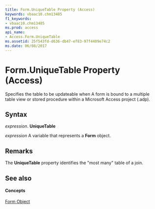 ```yaml
---
title: Form.UniqueTable Property (Access)
keywords: vbaac10.chm13485
f1_keywords:
- vbaac10.chm13485
ms.prod: access
api_name:
- Access.Form.UniqueTable
ms.assetid: 25f543fd-d636-db47-ef83-97f4409e74c2
ms.date: 06/08/2017
---
```



# Form.UniqueTable Property (Access)

Specifies the table to be updateable when A form is bound to a multiple table view or stored procedure within a Microsoft Access project (.adp).


## Syntax

 _expression_. **UniqueTable**

 _expression_ A variable that represents a **Form** object.


## Remarks

The **UniqueTable** property identifies the "most many" table of a join.


## See also


#### Concepts


[Form Object](form-object-access.md)


